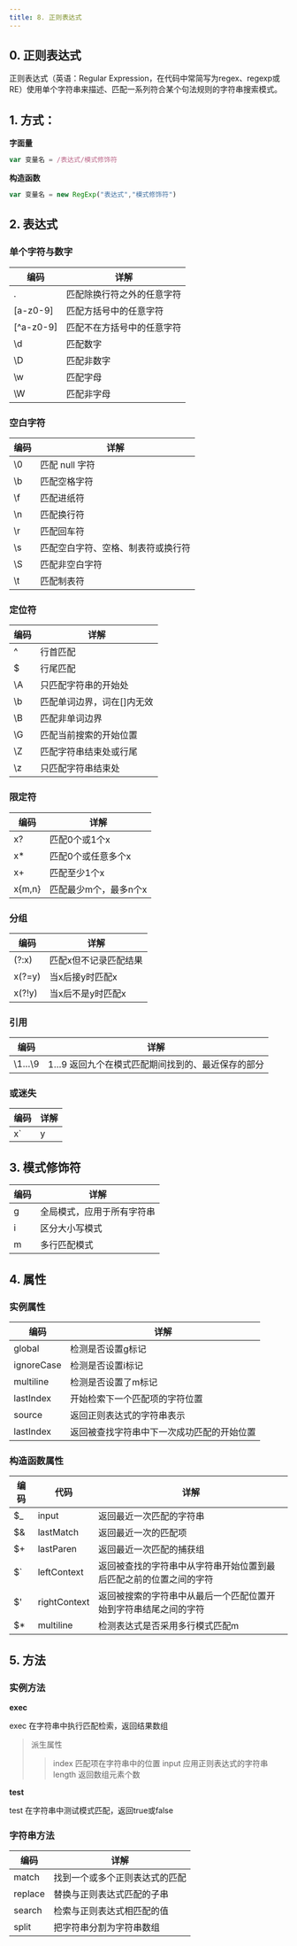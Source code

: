 ```yaml
---
title: 8. 正则表达式
---
```

## 0. 正则表达式

正则表达式（英语：Regular Expression，在代码中常简写为regex、regexp或RE）使用单个字符串来描述、匹配一系列符合某个句法规则的字符串搜索模式。

## 1. 方式：

**字面量**

``` js
var 变量名 = /表达式/模式修饰符
```

**构造函数**

``` js
var 变量名 = new RegExp("表达式","模式修饰符")
```

## 2. 表达式

### 单个字符与数字

编码|详解
-|-|
.|匹配除换行符之外的任意字符
[a-z0-9]|匹配方括号中的任意字符
[^a-z0-9]|匹配不在方括号中的任意字符
\d|匹配数字
\D|匹配非数字
\w|匹配字母
\W|匹配非字母

### 空白字符

编码|详解
-|-|
\0|匹配 null 字符
\b|匹配空格字符
\f|匹配进纸符
\n|匹配换行符
\r|匹配回车符
\s|匹配空白字符、空格、制表符或换行符
\S|匹配非空白字符
\t|匹配制表符

### 定位符

编码|详解
-|-|
^|行首匹配
$|行尾匹配
\A|只匹配字符串的开始处
\b|匹配单词边界，词在[]内无效
\B|匹配非单词边界
\G|匹配当前搜索的开始位置
\Z|匹配字符串结束处或行尾
\z|只匹配字符串结束处

### 限定符

编码|详解
-|-|
x?|匹配0个或1个x
x*|匹配0个或任意多个x
x+|匹配至少1个x
x{m,n}|匹配最少m个，最多n个x

### 分组

编码|详解
-|-|
(?:x)|匹配x但不记录匹配结果
x(?=y)|当x后接y时匹配x
x(?!y)|当x后不是y时匹配x

### 引用

编码|详解
-|-|
\1…\9|$1…$9 返回九个在模式匹配期间找到的、最近保存的部分

### 或迷失
编码|详解
-|-|
x`|y|`z|匹配x或y或z


## 3. 模式修饰符

编码|详解
-|-|
g|全局模式，应用于所有字符串
i|区分大小写模式
m|多行匹配模式


## 4. 属性

### 实例属性

编码|详解
-|-|
global|检测是否设置g标记
ignoreCase|检测是否设置i标记
multiline|检测是否设置了m标记
lastIndex|开始检索下一个匹配项的字符位置
source|返回正则表达式的字符串表示
lastIndex|返回被查找字符串中下一次成功匹配的开始位置

### 构造函数属性

编码|代码|详解
-|-|-|
$_|input|返回最近一次匹配的字符串
$&|lastMatch|返回最近一次的匹配项
$+|lastParen|返回最近一次匹配的捕获组
$`|leftContext|返回被查找的字符串中从字符串开始位置到最后匹配之前的位置之间的字符
$'|rightContext|返回被搜索的字符串中从最后一个匹配位置开始到字符串结尾之间的字符
$*|multiline|检测表达式是否采用多行模式匹配m

## 5. 方法

### 实例方法

**exec**

exec 在字符串中执行匹配检索，返回结果数组

>派生属性
>>index 匹配项在字符串中的位置
>>input 应用正则表达式的字符串
>>length 返回数组元素个数

**test**

test 在字符串中测试模式匹配，返回true或false

### 字符串方法


编码|详解
-|-|
match|找到一个或多个正则表达式的匹配
replace|替换与正则表达式匹配的子串
search|检索与正则表达式相匹配的值
split|把字符串分割为字符串数组


